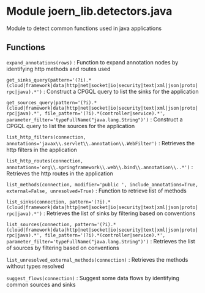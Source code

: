 Module joern_lib.detectors.java
===============================
Module to detect common functions used in java applications

Functions
---------

    
`expand_annotations(rows)`
:   Function to expand annotation nodes by identifying http methods and routes used

    
`get_sinks_query(pattern='(?i).*(cloud|framework|data|http|net|socket|io|security|text|xml|json|proto|rpc|java).*')`
:   Construct a CPGQL query to list the sinks for the application

    
`get_sources_query(pattern='(?i).*(cloud|framework|data|http|net|socket|io|security|text|xml|json|proto|rpc|java).*', file_pattern='(?i).*(controller|service).*', parameter_filter='typeFullName("java.lang.String")')`
:   Construct a CPGQL query to list the sources for the application

    
`list_http_filters(connection, annotations='javax\\.servlet\\.annotation\\.WebFilter')`
:   Retrieves the http filters in the application

    
`list_http_routes(connection, annotations='org\\.springframework\\.web\\.bind\\.annotation\\..*')`
:   Retrieves the http routes in the application

    
`list_methods(connection, modifier='public ', include_annotations=True, external=False, unresolved=True)`
:   Function to retrieve list of methods

    
`list_sinks(connection, pattern='(?i).*(cloud|framework|data|http|net|socket|io|security|text|xml|json|proto|rpc|java).*')`
:   Retrieves the list of sinks by filtering based on conventions

    
`list_sources(connection, pattern='(?i).*(cloud|framework|data|http|net|socket|io|security|text|xml|json|proto|rpc|java).*', file_pattern='(?i).*(controller|service).*', parameter_filter='typeFullName("java.lang.String")')`
:   Retrieves the list of sources by filtering based on conventions

    
`list_unresolved_external_methods(connection)`
:   Retrieves the methods without types resolved

    
`suggest_flows(connection)`
:   Suggest some data flows by identifying common sources and sinks